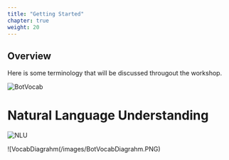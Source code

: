 ```yaml
---
title: "Getting Started"
chapter: true
weight: 20
---
```


## Overview 

Here is some terminology that will be discussed througout the workshop. 

![BotVocab](/images/Botvcb.PNG)

# Natural Language Understanding

![NLU](/images/Dialogbotpic.PNG)


![VocabDiagrahm(/images/BotVocabDiagrahm.PNG)

